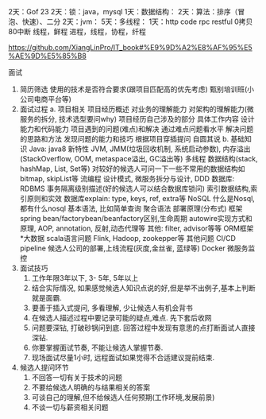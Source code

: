 2天：Gof 23
2天：锁：java，mysql
1天：数据结构：
2天：算法：排序（冒泡、快速）、二分
2天：jvm：
5天：多线程：
1天：http code
rpc restful
0拷贝
80中断
线程，鲜程
进程，线程，协程，纤程

https://github.com/XiangLinPro/IT_book#%E9%9D%A2%E8%AF%95%E5%AE%9D%E5%85%B8

面试
1. 简历筛选 
	使用的技术是否符合要求(跟项目匹配高的优先考虑)
	甄别培训班(小公司电商平台等)
2. 面试过程
	a. 项目相关
		项目经历概述
			对业务的理解能力
			对架构的理解能力(微服务的拆分, 技术选型要问why)
		项目经历自己涉及的部分
			具体工作内容
			设计能力和代码能力
		项目遇到的问题(难点)和解决
			通过难点问题看水平
			解决问题的思路和方法
			发现问题的能力和技巧
		根据项目穿插提问
			自圆其说
	b. 基础知识
		Java:
			java8 新特性
			JVM, JMM(垃圾回收机制, 系统启动参数), 内存溢出(StackOverflow, OOM, metaspace溢出, GC溢出等)
			多线程
			数据结构(stack, hashMap, List, Set等)
				对较好的候选人可问一下一些不常用的数据结构如 bitmap, skipList等
			流编程
			设计模式, 微服务拆分与设计, DDD
		数据库:
			RDBMS
				事务隔离级别描述(好的候选人可以结合数据库锁问)
				索引数据结构,索引原则和实效
				数据库explain: type, keys, ref, extra等
			NoSQL
				什么是Nosql, 都有什么nosql
				基本语法, 比如简单查询
				聚合语法
				部署原理(分布式)
		框架
			spring
				bean/factorybean/beanfactory区别,生命周期
				autowire实现方式和原理, AOP, annotation, 反射,动态代理等
				其他: filter, advisor等等
			ORM框架
		*大数据
			scala语言问题
			Flink, Hadoop, zookepper等
		其他问题
			CI/CD pipeline
			候选人公司的部署,上线流程(灰度,金丝雀, 蓝绿等)
			Docker
			微服务监控
3. 面试技巧
	1. 工作年限3年以下, 3- 5年, 5年以上
	2. 结合实际情况, 如果感觉候选人知识点说的好,但是举不出例子,基本上判断就是面霸.
	3. 要善于插入式提问, 多看理解, 少让候选人有机会背书
	4. 在候选人描述过程中要记录可能的疑点,难点. 先下套后收网
	5. 问题要深钻, 打破砂锅问到底. 回答过程中发现有意思的点打断面试人直接深钻.
	6. 你要掌握面试节奏, 不能让候选人掌握节奏.
	7. 现场面试尽量1小时, 远程面试如果觉得不合适建议提前结束.
4. 候选人提问环节
	1. 不回答一切有关于技术的问题
	2. 不要给候选人明确的与结果相关的答案
	3. 可谈自己的理解,但不给候选人任何预期(工作环境,发展前景)
	4. 不谈一切与薪资相关问题
				
				
				
				
				
				
				
				
				